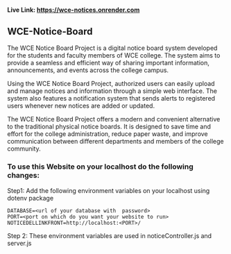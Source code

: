 #### Live Link: https://wce-notices.onrender.com

## WCE-Notice-Board
The WCE Notice Board Project is a digital notice board system developed for the students and faculty members of WCE college. The system aims to provide a seamless and efficient way of sharing important information, announcements, and events across the college campus.

Using the WCE Notice Board Project, authorized users can easily upload and manage notices and information through a simple web interface. The system also features a notification system that sends alerts to registered users whenever new notices are added or updated.

The WCE Notice Board Project offers a modern and convenient alternative to the traditional physical notice boards. It is designed to save time and effort for the college administration, reduce paper waste, and improve communication between different departments and members of the college community.



### To use this Website on your localhost do the following changes:

Step1: Add the following environment variables on your localhost using dotenv package
       
```
DATABASE=<url of your database with  password>
PORT=<port on which do you want your website to run>
NOTICEDELLINKFRONT=http://localhost:<PORT>/
```

Step 2: These environment variables are used in noticeController.js and server.js